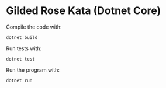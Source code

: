 # Gilded Rose Kata (Dotnet Core)

Compile the code with:

```
dotnet build
```

Run tests with:

```
dotnet test
```

Run the program with:

```
dotnet run
```